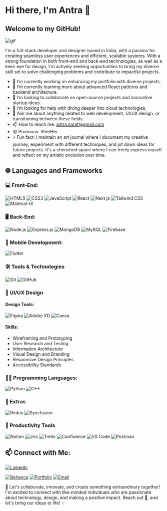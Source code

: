 # Hi there, I'm Antra 👋

## Welcome to my GitHub!

![gif](https://media.giphy.com/media/v1.Y2lkPTc5MGI3NjExaWV6cG9pcWtxN203bXBmeDM1aDBxZmJpc2E0bmlyemg1dGZ6NGRjbCZlcD12MV9pbnRlcm5hbF9naWZfYnlfaWQmY3Q9Zw/L1R1tvI9svkIWwpVYr/giphy.gif)

I'm a full-stack developer and designer based in India, with a passion for creating seamless user experiences and efficient, scalable systems. With a strong foundation in both front-end and back-end technologies, as well as a keen eye for design, I'm actively seeking opportunities to bring my diverse skill set to solve challenging problems and contribute to impactful projects.

- 🔭 I’m currently working on enhancing my portfolio with diverse projects.
- 🌱 I’m currently learning more about advanced React patterns and backend architecture.
- 👯 I’m looking to collaborate on open-source projects and innovative startup ideas.
- 🤔 I’m looking for help with diving deeper into cloud technologies.
- 💬 Ask me about anything related to web development, UI/UX design, or transitioning between these fields.
- 📫 How to reach me: antra.saraf@gmail.com
- 😄 Pronouns: She/Her
- ⚡ Fun fact: I maintain an art journal where I document my creative journey, experiment with different techniques, and jot down ideas for future projects. It's a cherished space where I can freely express myself and reflect on my artistic evolution over time.

## 🌐 Languages and Frameworks

### 💻 Front-End:
![HTML5](https://img.shields.io/badge/-HTML5-E34F26?style=flat-square&logo=html5&logoColor=white)
![CSS3](https://img.shields.io/badge/-CSS3-1572B6?style=flat-square&logo=css3)
![JavaScript](https://img.shields.io/badge/-JavaScript-F7DF1E?style=flat-square&logo=javascript&logoColor=black)
![React](https://img.shields.io/badge/-React-61DAFB?style=flat-square&logo=react&logoColor=black)
![Next.js](https://img.shields.io/badge/-Next.js-000000?style=flat-square&logo=next.js&logoColor=white)
![Tailwind CSS](https://img.shields.io/badge/-Tailwind_CSS-38B2AC?style=flat-square&logo=tailwind-css&logoColor=white)
![Material-UI](https://img.shields.io/badge/-Material_UI-0081CB?style=flat-square&logo=material-ui&logoColor=white)

### 🖥 Back-End:
![Node.js](https://img.shields.io/badge/-Node.js-339933?style=flat-square&logo=nodedotjs&logoColor=white)
![Express.js](https://img.shields.io/badge/-Express.js-000000?style=flat-square&logo=express&logoColor=white)
![MongoDB](https://img.shields.io/badge/-MongoDB-47A248?style=flat-square&logo=mongodb&logoColor=white)
![MySQL](https://img.shields.io/badge/-MySQL-4479A1?style=flat-square&logo=mysql&logoColor=white)
![Firebase](https://img.shields.io/badge/-Firebase-FFCA28?style=flat-square&logo=firebase&logoColor=black)

### 📱 Mobile Development:
![Flutter](https://img.shields.io/badge/-Flutter-02569B?style=flat-square&logo=flutter&logoColor=white)

### 🛠 Tools & Technologies

![Git](https://img.shields.io/badge/-Git-F05032?style=flat-square&logo=git&logoColor=white)
![GitHub](https://img.shields.io/badge/-GitHub-181717?style=flat-square&logo=github)


### 🎨 UI/UX Design

#### Design Tools:
![Figma](https://img.shields.io/badge/-Figma-F24E1E?style=flat-square&logo=figma&logoColor=white)
![Adobe XD](https://img.shields.io/badge/-Adobe_XD-FF61F6?style=flat-square&logo=adobexd&logoColor=white)
![Canva](https://img.shields.io/badge/-Canva-00C4CC?style=flat-square&logo=canva&logoColor=white)

#### Skills:
- Wireframing and Prototyping
- User Research and Testing
- Information Architecture
- Visual Design and Branding
- Responsive Design Principles
- Accessibility Standards

### 👩‍💻 Programming Languages:
![Python](https://img.shields.io/badge/-Python-3776AB?style=flat-square&logo=python&logoColor=white)
![C++](https://img.shields.io/badge/-C++-00599C?style=flat-square&logo=cplusplus&logoColor=white)

### 🌟 Extras

![Redux](https://img.shields.io/badge/-Redux-764ABC?style=flat-square&logo=redux&logoColor=white)
![Syncfusion](https://img.shields.io/badge/-Syncfusion-FF496C?style=flat-square&logo=syncfusion&logoColor=white)

### 💼 Productivity Tools

![Notion](https://img.shields.io/badge/-Notion-000000?style=flat-square&logo=notion&logoColor=white)
![Jira](https://img.shields.io/badge/-Jira-0052CC?style=flat-square&logo=jira-software&logoColor=white)
![Trello](https://img.shields.io/badge/-Trello-0079BF?style=flat-square&logo=trello&logoColor=white)
![Confluence](https://img.shields.io/badge/-Confluence-172B4D?style=flat-square&logo=confluence&logoColor=white)
![VS Code](https://img.shields.io/badge/-VS_Code-007ACC?style=flat-square&logo=visual-studio-code&logoColor=white)
![Postman](https://img.shields.io/badge/-Postman-FF6C37?style=flat-square&logo=postman&logoColor=white)


## 📫 Connect with Me:

[![LinkedIn](https://img.shields.io/badge/-LinkedIn-blue?style=for-the-badge&logo=linkedin)](https://www.linkedin.com/in/antrasaraf20)
<script src="https://platform.linkedin.com/badges/js/profile.js" async defer type="text/javascript"></script>
[![Behance](https://img.shields.io/badge/-Behance-1769FF?style=for-the-badge&logo=behance&logoColor=white)](https://www.behance.net/antrasaraf)
[![Portfolio](https://img.shields.io/badge/-Portfolio-black?style=for-the-badge&logo=react&logoColor=white)](https://portfolio-antra-saraf.vercel.app/)
[![Email](https://img.shields.io/badge/-Email-red?style=for-the-badge&logo=gmail&logoColor=white)](mailto:antra.saraf@gmail.com)




🚀 Let's collaborate, innovate, and create something extraordinary together! I'm excited to connect with like-minded individuals who are passionate about technology, design, and making a positive impact. Reach out 📩, and let's bring our ideas to life! 💡

